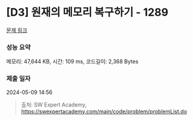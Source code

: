 # [D3] 원재의 메모리 복구하기 - 1289 

[문제 링크](https://swexpertacademy.com/main/code/problem/problemDetail.do?contestProbId=AV19AcoKI9sCFAZN) 

### 성능 요약

메모리: 47,644 KB, 시간: 109 ms, 코드길이: 2,368 Bytes

### 제출 일자

2024-05-09 14:56



> 출처: SW Expert Academy, https://swexpertacademy.com/main/code/problem/problemList.do